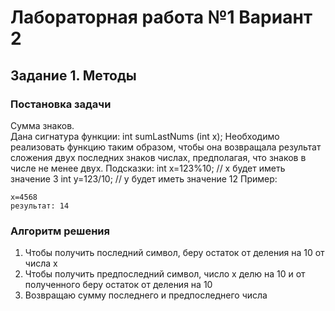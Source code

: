 # Лабораторная работа №1 Вариант 2
## Задание 1. Методы

### Постановка задачи
Сумма знаков.  
Дана сигнатура функции: int sumLastNums (int x); 
Необходимо реализовать функцию таким образом, чтобы она возвращала результат сложения двух последних знаков числах, предполагая, что знаков в числе не менее двух. 
Подсказки: 
int x=123%10; // х будет иметь значение 3 
int у=123/10; // у будет иметь значение 12 
Пример: 
```
x=4568 
результат: 14
```

### Алгоритм решения
1. Чтобы получить последний символ, беру остаток от деления на 10 от числа x
2. Чтобы получить предпоследний символ, число x делю на 10 и от полученного беру остаток от деления на 10
3. Возвращаю сумму последнего и предпоследнего числа
```
